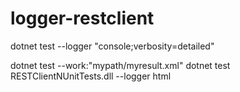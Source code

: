 # logger-restclient

dotnet test --logger "console;verbosity=detailed"

dotnet test --work:"mypath/myresult.xml"
dotnet test RESTClientNUnitTests.dll --logger html